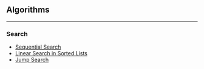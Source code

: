 ## Algorithms

***

### Search

* [Sequential Search](https://github.com/stoimen/algorithms/wiki/Sequential-Search)
* [Linear Search in Sorted Lists](https://github.com/stoimen/algorithms/wiki/Linear-Search-in-Sorted-Lists)
* [Jump Search](https://github.com/stoimen/algorithms/wiki/Jump-Search)
